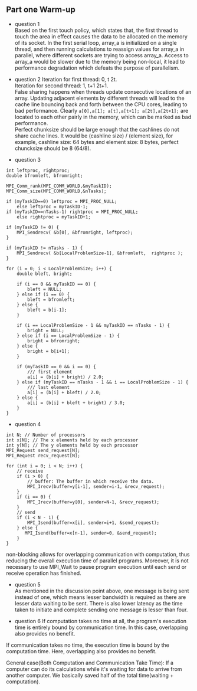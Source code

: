 ## Part one Warm-up

- question 1  
Based on the first touch policy, which states that, the first thread to touch the area in effect causes the data to be allocated on the memory of its socket. In the first serial loop, array_a is initialized on a single thread, and then running calculations to reassign values for array_a in parallel, where different sockets are trying to access array_a. Access to array_a would be slower due to the memory being non-local, it lead to performance degradation which defeats the purpose of parallelism.

- question 2
Iteration for first thread: 0, t 2t.  
Iteration for second thread: 1, t+1 2t+1.  
False sharing happens when threads update consecutive locations of an array.  Updating adjacent elements by different threads will lead to the cache line bouncing back and forth between the CPU cores, leading to bad performance. Clearly `a[0],a[1]; a[t],a[t+1]; a[2t],a[2t+1];` are located to each other pairly in the memory, which can be marked as bad performance.  
Perfect chunksize should be large enough that the cashlines do not share cache lines. It would be (cashline size) / (element size), for example, cashline size: 64 bytes and element size: 8 bytes, perfect chuncksize should be 8 (64/8).


- question 3
```
int leftproc, rightproc;
double bfromleft, bfromright;

MPI_Comm_rank(MPI_COMM_WORLD,&myTaskID);
MPI_Comm_size(MPI_COMM_WORLD,&nTasks);

if (myTaskID==0) leftproc = MPI_PROC_NULL;
    else leftproc = myTaskID-1;
if (myTaskID==nTasks-1) rightproc = MPI_PROC_NULL;
    else rightproc = myTaskID+1;

if (myTaskID != 0) {
    MPI_Sendrecv( &b[0], &bfromright, leftproc);
}

if (myTaskID != nTasks - 1) {
    MPI_Sendrecv( &b[LocalProblemSize-1], &bfromleft,  rightproc );
}

for (i = 0; i < LocalProblemSize; i++) {
    double bleft, bright;

    if (i == 0 && myTaskID == 0) {
        bleft = NULL;
    } else if (i == 0) {
        bleft = bfromleft;
    } else {
        bleft = b[i-1];
    }

    if (i == LocalProblemSize - 1 && myTaskID == nTasks - 1) {
        bright = NULL; 
    } else if (i == LocalProblemSize - 1) {
        bright = bfromright;
    } else {
        bright = b[i+1];
    }

    if (myTaskID == 0 && i == 0) {
        /// first element
        a[i] = (b[i] + bright) / 2.0;
    } else if (myTaskID == nTasks - 1 && i == LocalProblemSize - 1) {
        /// last element
        a[i] = (b[i] + bleft) / 2.0;
    } else {
        a[i] = (b[i] + bleft + bright) / 3.0;
    }
}

```

- question 4
```
int N; // Number of processors
int x[N]; // The x elements held by each processor
int y[N]; // The y elements held by each processor
MPI_Request send_request[N];
MPI_Request recv_request[N];

for (int i = 0; i < N; i++) {
    // receive
    if (i > 0) {
        // buffer: The buffer in which receive the data.
        MPI_Irecv(buffer=y[i-1], sender=i-1, &recv_request);
    }
    if (i == 0) {
        MPI_Irecv(buffer=y[0], sender=N-1, &recv_request);
    }
    // send
    if (i < N - 1) {
        MPI_Isend(buffer=x[i], sender=i+1, &send_request);
    } else {
       MPI_Isend(buffer=x[n-1], sender=0, &send_request);
    }
}
```
non-blocking allows for overlapping communication with computation, thus reducing the overall execution time of parallel programs. Moreover, it is not necessary to use MPI_Wait to pause program execution until each send or receive operation has finished.


- question 5  
As mentioned in the discussion point above, one message is being sent instead of one, which means lesser bandwidth is required as there are lesser data waiting to be sent. There is also lower latency as the time taken to initiate and complete sending one message is lesser than four.

- question 6
If computation takes no time at all, the program's execution time is entirely bound by communication time. In this case, overlapping also provides no benefit.

If communication takes no time, the execution time is bound by the computation time. Here, overlapping also provides no benefit.

General case(Both Computation and Communication Take Time): 
If a computer can do its calculations while it's waiting for data to arrive from another computer. We basically saved half of the total time(waiting + computation).
